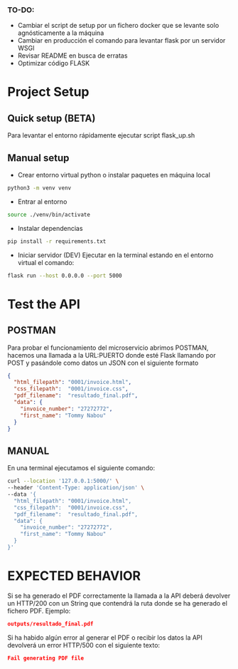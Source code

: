
### TO-DO:
- Cambiar el script de setup por un fichero docker que se levante solo agnósticamente a la máquina
- Cambiar en producción el comando para levantar flask por un servidor WSGI
- Revisar README en busca de erratas
- Optimizar código FLASK

# Project Setup

## Quick setup (BETA)
Para levantar el entorno rápidamente ejecutar script flask_up.sh

## Manual setup 
- Crear entorno virtual python o instalar paquetes en máquina local
```bash
python3 -m venv venv
```
- Entrar al entorno
```bash
source ./venv/bin/activate
```
- Instalar dependencias
```bash
pip install -r requirements.txt
```
- Iniciar servidor (DEV)
Ejecutar en la terminal estando en el entorno virtual el comando: 
```bash
flask run --host 0.0.0.0 --port 5000
```

# Test the API
## POSTMAN
Para probar el funcionamiento del microservicio abrimos POSTMAN, hacemos una llamada a la URL:PUERTO donde esté Flask llamando por POST y pasándole como datos un JSON con el siguiente formato
```json
{
  "html_filepath": "0001/invoice.html",
  "css_filepath":  "0001/invoice.css",
  "pdf_filename":  "resultado_final.pdf",
  "data": {
    "invoice_number": "27272772",
    "first_name": "Tommy Nabou"
  }
}
```

## MANUAL
En una terminal ejecutamos el siguiente comando:
```bash
curl --location '127.0.0.1:5000/' \
--header 'Content-Type: application/json' \
--data '{
  "html_filepath": "0001/invoice.html",
  "css_filepath":  "0001/invoice.css",
  "pdf_filename":  "resultado_final.pdf",
  "data": {
    "invoice_number": "27272772",
    "first_name": "Tommy Nabou"
  }
}'
```

# EXPECTED BEHAVIOR
Si se ha generado el PDF correctamente la llamada a la API deberá devolver un HTTP/200 con un String que contendrá la ruta donde se ha generado el fichero PDF.
Ejemplo:
```json
outputs/resultado_final.pdf
```
Si ha habido algún error al generar el PDF o recibir los datos la API devolverá un error HTTP/500 con el siguiente texto:
```json
Fail generating PDF file
```

